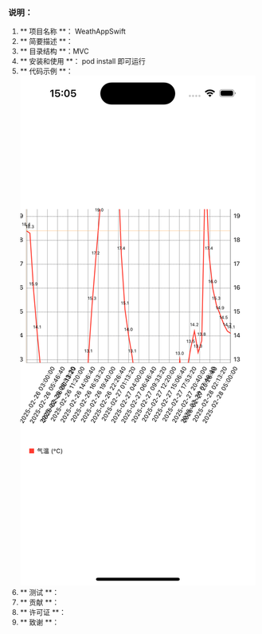 ### 说明：
1. ** 项目名称 **： WeathAppSwift
2. ** 简要描述 **： 
3. ** 目录结构 **：MVC 
4. ** 安装和使用 **： pod install 即可运行
5. ** 代码示例 **：
	<img src="https://github.com/lotawei/WeatherAppSwiftDemo/blob/main/Simulator%20Screenshot%20-%20iPhone%2015%20-%202025-02-26%20at%2015.05.48.png" />
6. ** 测试 **：
7. **  贡献 **：
8. ** 许可证 **：
9. ** 致谢 **：
